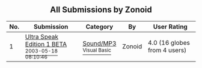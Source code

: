 ﻿<div align="center">

## All Submissions by Zonoid

</div>

No.  | Submission | Category | By   | User Rating
---- | ---------- | -------- | ---- | -----------
1 | [Ultra Speak Edition 1 BETA<br /><sup>2003-05-18 08:10:46</sup>](https://github.com/Planet-Source-Code/zonoid-ultra-speak-edition-1-beta__1-45696) | [Sound/MP3<br /><sup>Visual Basic</sup>](../ByCategory/sound-mp3__1-45.md) | Zonoid | 4.0 (16 globes from 4 users)
